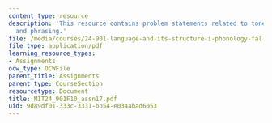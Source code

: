 ```yaml
---
content_type: resource
description: 'This resource contains problem statements related to tone III: intonation
  and phrasing.'
file: /media/courses/24-901-language-and-its-structure-i-phonology-fall-2010/9d89df01333c3331bb54e034abad6053_MIT24_901F10_assn17.pdf
file_type: application/pdf
learning_resource_types:
- Assignments
ocw_type: OCWFile
parent_title: Assignments
parent_type: CourseSection
resourcetype: Document
title: MIT24_901F10_assn17.pdf
uid: 9d89df01-333c-3331-bb54-e034abad6053
---
```


